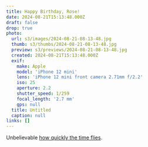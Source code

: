 ```yaml
---
title: Happy Birthday, Rose!
date: 2024-08-21T15:13:48.000Z
draft: false
drop: true
photo:
  url: s3/images/2024-08-21-08-13-48.jpg
  thumb: s3/thumbs/2024-08-21-08-13-48.jpg
  preview: s3/previews/2024-08-21-08-13-48.jpg
  created: 2024-08-21T15:13:48.000Z
  exif:
    make: Apple
    model: 'iPhone 12 mini'
    lens: 'iPhone 12 mini front camera 2.71mm f/2.2'
    iso: 25
    aperture: 2.2
    shutter_speed: 1/259
    focal_length: '2.7 mm'
    gps: null
  title: Untitled
  caption: null
links: []
---
```


Unbelievable [how quickly the time flies](/photos/2019-04-27-16-43-37).
